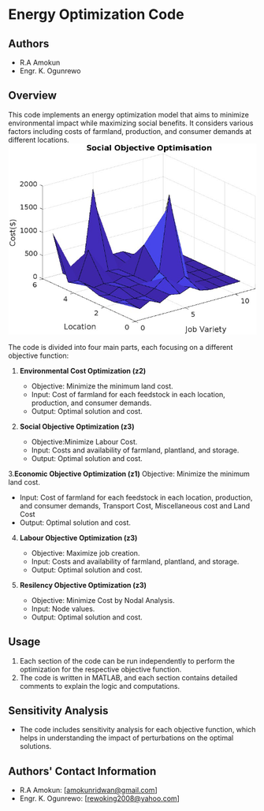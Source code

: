 # Energy Optimization Code

## Authors
- R.A Amokun
- Engr. K. Ogunrewo


## Overview
This code implements an energy optimization model that aims to minimize environmental impact while maximizing social benefits. It considers various factors including costs of farmland, production, and consumer demands at different locations.
![Energy Optimization Model](opt.jpg)

The code is divided into four main parts, each focusing on a different objective function:

1. **Environmental Cost Optimization (z2)**
   - Objective: Minimize the minimum land cost.
   - Input: Cost of farmland for each feedstock in each location, production, and consumer demands.
   - Output: Optimal solution and cost.

2. **Social Objective Optimization (z3)**
   - Objective:Minimize Labour Cost.
   - Input: Costs and availability of farmland, plantland, and storage.
   - Output: Optimal solution and cost.

3.**Economic Objective Optimization (z1)**
   Objective: Minimize the minimum land cost.
   - Input: Cost of farmland for each feedstock in each location, production, and consumer demands, Transport Cost, Miscellaneous cost and Land Cost
   - Output: Optimal solution and cost.

4. **Labour Objective Optimization (z3)**
   - Objective: Maximize job creation.
   - Input: Costs and availability of farmland, plantland, and storage.
   - Output: Optimal solution and cost.
  
5. **Resilency Objective Optimization (z3)**
   - Objective: Minimize Cost by Nodal Analysis.
   - Input: Node values.
   - Output: Optimal solution and cost.


## Usage
1. Each section of the code can be run independently to perform the optimization for the respective objective function.
2. The code is written in MATLAB, and each section contains detailed comments to explain the logic and computations.

## Sensitivity Analysis
- The code includes sensitivity analysis for each objective function, which helps in understanding the impact of perturbations on the optimal solutions.

## Authors' Contact Information
- R.A Amokun: [amokunridwan@gmail.com]
- Engr. K. Ogunrewo: [rewoking2008@yahoo.com]

